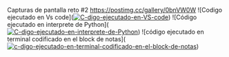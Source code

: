 Capturas de pantalla reto #2
https://postimg.cc/gallery/0bnVW0W
![Codigo ejecutado en Vs code](<a href='https://postimg.cc/0bHcT4YC' target='_blank'><img src='https://i.postimg.cc/0bHcT4YC/C-digo-ejecutado-en-VS-code.jpg' border='0' alt='C-digo-ejecutado-en-VS-code'/></a>)
![Código ejecutado en interprete de Python](<a href='https://postimg.cc/Cd7vN5dX' target='_blank'><img src='https://i.postimg.cc/Cd7vN5dX/C-digo-ejecutado-en-interprete-de-Python.jpg' border='0' alt='C-digo-ejecutado-en-interprete-de-Python'/></a>)
![código ejecutado en terminal codificado en el block de notas](<a href='https://postimg.cc/ZB7wJDkZ' target='_blank'><img src='https://i.postimg.cc/ZB7wJDkZ/c-digo-ejecutado-en-terminal-codificado-en-el-block-de-notas.jpg' border='0' alt='c-digo-ejecutado-en-terminal-codificado-en-el-block-de-notas'/></a>)

